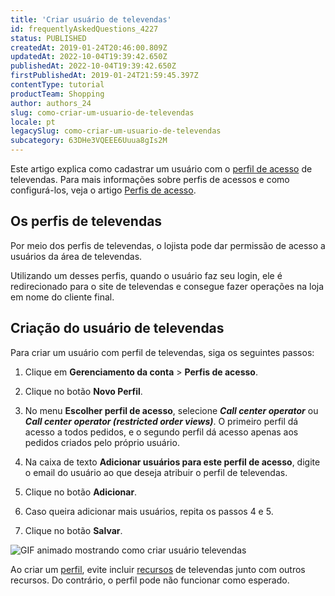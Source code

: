 ```yaml
---
title: 'Criar usuário de televendas'
id: frequentlyAskedQuestions_4227
status: PUBLISHED
createdAt: 2019-01-24T20:46:00.809Z
updatedAt: 2022-10-04T19:39:42.650Z
publishedAt: 2022-10-04T19:39:42.650Z
firstPublishedAt: 2019-01-24T21:59:45.397Z
contentType: tutorial
productTeam: Shopping
author: authors_24
slug: como-criar-um-usuario-de-televendas
locale: pt
legacySlug: como-criar-um-usuario-de-televendas
subcategory: 63DHe3VQEEE6Uuua8gIs2M
---
```


Este artigo explica como cadastrar um usuário com o [perfil de acesso](https://help.vtex.com/pt/tutorial/perfis-de-acesso--7HKK5Uau2H6wxE1rH5oRbc) de televendas. Para mais informações sobre perfis de acessos e como configurá-los, veja o artigo [Perfis de acesso](https://help.vtex.com/pt/tutorial/perfis-de-acesso--7HKK5Uau2H6wxE1rH5oRbc).

## Os perfis de televendas

Por meio dos perfis de televendas, o lojista pode dar permissão de acesso a usuários da área de televendas.

Utilizando um desses perfis, quando o usuário faz seu login, ele é redirecionado para o site de televendas e consegue fazer operações na loja em nome do cliente final.

## Criação do usuário de televendas

Para criar um usuário com perfil de televendas, siga os seguintes passos:

1. Clique em **Gerenciamento da conta** > **Perfis de acesso**.

2. Clique no botão **Novo Perfil**.

3. No menu **Escolher perfil de acesso**, selecione **_Call center operator_** ou **_Call center operator (restricted order views)_**. O primeiro perfil dá acesso a todos pedidos, e o segundo perfil dá acesso apenas aos pedidos criados pelo próprio usuário.

4. Na caixa de texto **Adicionar usuários para este perfil de acesso**, digite o email do usuário ao que deseja atribuir o perfil de televendas.

5. Clique no botão **Adicionar**.

6. Caso queira adicionar mais usuários, repita os passos 4 e 5. 

7. Clique no botão **Salvar**.

![GIF animado mostrando como criar usuário televendas](//images.ctfassets.net/alneenqid6w5/3oF5zuTnHu0Db8EQ2KdPCY/575304556410712f649e94cda1b3bdce/Adicionar_perfil.gif)

<div class="alert alert-warning">
  Ao criar um <a href="https://help.vtex.com/pt/tutorial/roles--7HKK5Uau2H6wxE1rH5oRbc#">perfil</a>, evite incluir <a href="https://help.vtex.com/pt/tutorial/license-manager-resources--3q6ztrC8YynQf6rdc6euk3#">recursos</a> de televendas junto com outros recursos. Do contrário, o perfil pode não funcionar como esperado.
</div>

